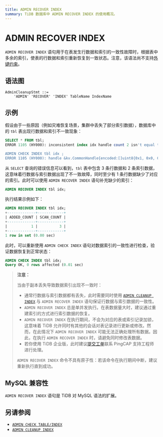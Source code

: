 ```yaml
---
title: ADMIN RECOVER INDEX
summary: TiDB 数据库中 ADMIN RECOVER INDEX 的使用概况。
---
```


# ADMIN RECOVER INDEX

`ADMIN RECOVER INDEX` 语句用于在表发生行数据和索引的一致性故障时，根据表中多余的索引，使表的行数据和索引重新恢复到一致状态。注意，该语法尚不支持[外键约束](/foreign-key.md)。

## 语法图

```ebnf+diagram
AdminCleanupStmt ::=
    'ADMIN' 'RECOVER' 'INDEX' TableName IndexName
```

## 示例

假设由于一些原因（例如灾难恢复场景，集群中丢失了部分索引数据），数据库中的 `tbl` 表出现行数据和索引不一致现象：

```sql
SELECT * FROM tbl;
ERROR 1105 (HY000): inconsistent index idx handle count 2 isn't equal to value count 3

ADMIN CHECK INDEX tbl idx ;
ERROR 1105 (HY000): handle &kv.CommonHandle{encoded:[]uint8{0x1, 0x0, 0x0, 0x0, 0x0, 0x0, 0x0, 0x0, 0x0, 0xf8}, colEndOffsets:[]uint16{0xa}}, index:types.Datum{k:0x5, decimal:0x0, length:0x0, i:0, collation:"utf8mb4_bin", b:[]uint8{0x0}, x:interface {}(nil)} != record:<nil>
```

从 `SELECT` 查询的错误信息可以看到，`tbl` 表中包含 3 条行数据和 2 条索引数据，这意味着行数据与索引数据出现了不一致故障，同时至少有 1 条行数据缺少了对应的索引。此时可以使用 `ADMIN RECOVER INDEX` 语句补充缺少的索引：

```sql
ADMIN RECOVER INDEX tbl idx;
```

执行结果示例如下：

```sql
ADMIN RECOVER INDEX tbl idx;
+-------------+------------+
| ADDED_COUNT | SCAN_COUNT |
+-------------+------------+
|           1 |          3 |
+-------------+------------+
1 row in set (0.00 sec)
```

此时，可以重新使用 `ADMIN CHECK INDEX` 语句对数据索引的一致性进行检查，验证数据恢复到正常状态：

```sql
ADMIN CHECK INDEX tbl idx;
Query OK, 0 rows affected (0.01 sec)
```

> **注意：**
>
> 当由于副本丢失导致数据索引出现不一致时：
>
> - 通常行数据与索引数据都有丢失，此时需要同时使用 [`ADMIN CLEANUP INDEX`](/sql-statements/sql-statement-admin-cleanup.md) 与 `ADMIN RECOVER INDEX` 语句保证行数据与索引数据的一致性。
> - `ADMIN RECOVER INDEX` 总是单并发执行。在表数据量大时，建议通过重建索引的方式进行索引数据的恢复。
> - `ADMIN RECOVER INDEX` 在执行期间，不会为对应的表或索引记录加锁，这意味着 TiDB 允许同时有其他的会话对表记录进行更新或修改。然而，在此情况下 `ADMIN RECOVER INDEX` 可能无法正确处理所有数据。因此，在执行 `ADMIN RECOVER INDEX` 时，请避免同时修改表数据。
> - 若你使用 TiDB 企业版，此时建议[提交工单](https://support.pingcap.cn/)联系 PingCAP 支持工程师进行处理。
>
> `ADMIN RECOVER INDEX` 命令不具有原子性：若该命令在执行期间中断，建议重新执行直到成功。

## MySQL 兼容性

`ADMIN RECOVER INDEX` 语句是 TiDB 对 MySQL 语法的扩展。

## 另请参阅

* [`ADMIN CHECK TABLE/INDEX`](/sql-statements/sql-statement-admin-check-table-index.md)
* [`ADMIN CLEANUP INDEX`](/sql-statements/sql-statement-admin-cleanup.md)
